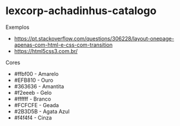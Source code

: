 # lexcorp-achadinhus-catalogo
Exemplos
- https://pt.stackoverflow.com/questions/306228/layout-onepage-apenas-com-html-e-css-com-transition
- https://html5css3.com.br/

Cores
- #ffbf00 - Amarelo
- #EFB810 - Ouro
- #363636 - Amantita
- #f2eeeb - Gelo
- #ffffff - Branco
- #FCFCFE - Geada
- #2B3D5B - Agata Azul
- #f4f4f4 - Cinza
